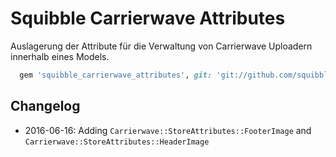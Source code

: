 # Squibble Carrierwave Attributes

Auslagerung der Attribute für die Verwaltung von Carrierwave Uploadern innerhalb eines Models.

```ruby
  gem 'squibble_carrierwave_attributes', git: 'git://github.com/squibbleme/squibble_carrierwave_attributes.git'
```

## Changelog

* 2016-06-16: Adding ```Carrierwave::StoreAttributes::FooterImage``` and ```Carrierwave::StoreAttributes::HeaderImage```

